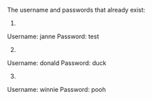 The username and passwords that already exist:

1.
Username: janne
Password: test

2.
Username: donald
Password: duck

3.
Username: winnie
Password: pooh






